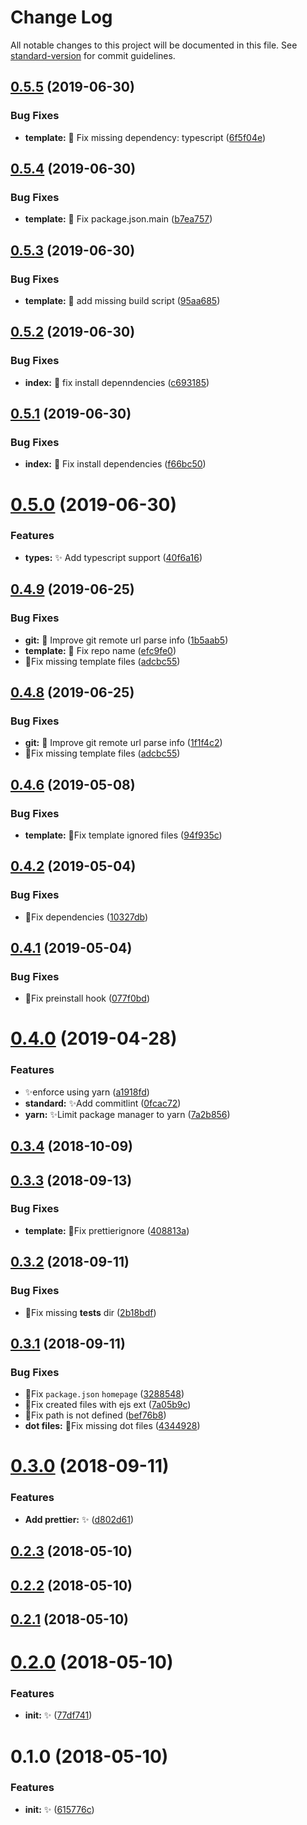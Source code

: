 # Change Log

All notable changes to this project will be documented in this file. See [standard-version](https://github.com/conventional-changelog/standard-version) for commit guidelines.

<a name="0.5.5"></a>
## [0.5.5](https://github.com/vivaxy/create-n/compare/v0.5.4...v0.5.5) (2019-06-30)


### Bug Fixes

* **template:** :bug: Fix missing dependency: typescript ([6f5f04e](https://github.com/vivaxy/create-n/commit/6f5f04e))



<a name="0.5.4"></a>
## [0.5.4](https://github.com/vivaxy/create-n/compare/v0.5.3...v0.5.4) (2019-06-30)


### Bug Fixes

* **template:** :bug: Fix package.json.main ([b7ea757](https://github.com/vivaxy/create-n/commit/b7ea757))



<a name="0.5.3"></a>
## [0.5.3](https://github.com/vivaxy/create-n/compare/v0.5.2...v0.5.3) (2019-06-30)


### Bug Fixes

* **template:** :bug: add missing build script ([95aa685](https://github.com/vivaxy/create-n/commit/95aa685))



<a name="0.5.2"></a>
## [0.5.2](https://github.com/vivaxy/create-n/compare/v0.5.1...v0.5.2) (2019-06-30)


### Bug Fixes

* **index:** :bug: fix install depenndencies ([c693185](https://github.com/vivaxy/create-n/commit/c693185))



<a name="0.5.1"></a>
## [0.5.1](https://github.com/vivaxy/create-n/compare/v0.5.0...v0.5.1) (2019-06-30)


### Bug Fixes

* **index:** :bug: Fix install dependencies ([f66bc50](https://github.com/vivaxy/create-n/commit/f66bc50))



<a name="0.5.0"></a>
# [0.5.0](https://github.com/vivaxy/create-n/compare/v0.4.9...v0.5.0) (2019-06-30)


### Features

* **types:** :sparkles: Add typescript support ([40f6a16](https://github.com/vivaxy/create-n/commit/40f6a16))



<a name="0.4.9"></a>
## [0.4.9](https://github.com/vivaxy/create-n/compare/v0.4.7...v0.4.9) (2019-06-25)


### Bug Fixes

* **git:** :bug: Improve git remote url parse info ([1b5aab5](https://github.com/vivaxy/create-n/commit/1b5aab5))
* **template:** :bug: Fix repo name ([efc9fe0](https://github.com/vivaxy/create-n/commit/efc9fe0))
* :bug:Fix missing template files ([adcbc55](https://github.com/vivaxy/create-n/commit/adcbc55))



<a name="0.4.8"></a>
## [0.4.8](https://github.com/vivaxy/create-n/compare/v0.4.7...v0.4.8) (2019-06-25)


### Bug Fixes

* **git:** :bug: Improve git remote url parse info ([1f1f4c2](https://github.com/vivaxy/create-n/commit/1f1f4c2))
* :bug:Fix missing template files ([adcbc55](https://github.com/vivaxy/create-n/commit/adcbc55))



<a name="0.4.7"></a>
## [0.4.6](https://github.com/vivaxy/create-n/compare/v0.4.5...v0.4.6) (2019-05-08)


### Bug Fixes

* **template:** :bug:Fix template ignored files ([94f935c](https://github.com/vivaxy/create-n/commit/94f935c))


<a name="0.4.2"></a>
## [0.4.2](https://github.com/vivaxy/create-n/compare/v0.4.1...v0.4.2) (2019-05-04)


### Bug Fixes

* :bug:Fix dependencies ([10327db](https://github.com/vivaxy/create-n/commit/10327db))



<a name="0.4.1"></a>
## [0.4.1](https://github.com/vivaxy/create-n/compare/v0.4.0...v0.4.1) (2019-05-04)


### Bug Fixes

* :bug:Fix preinstall hook ([077f0bd](https://github.com/vivaxy/create-n/commit/077f0bd))



<a name="0.4.0"></a>
# [0.4.0](https://github.com/vivaxy/create-n/compare/v0.3.4...v0.4.0) (2019-04-28)


### Features

* :sparkles:enforce using yarn ([a1918fd](https://github.com/vivaxy/create-n/commit/a1918fd))
* **standard:** :sparkles:Add commitlint ([0fcac72](https://github.com/vivaxy/create-n/commit/0fcac72))
* **yarn:** :sparkles:Limit package manager to yarn ([7a2b856](https://github.com/vivaxy/create-n/commit/7a2b856))



<a name="0.3.4"></a>
## [0.3.4](https://github.com/vivaxy/create-n/compare/v0.3.3...v0.3.4) (2018-10-09)



<a name="0.3.3"></a>
## [0.3.3](https://github.com/vivaxy/create-n/compare/v0.3.2...v0.3.3) (2018-09-13)


### Bug Fixes

* **template:** :bug:Fix prettierignore ([408813a](https://github.com/vivaxy/create-n/commit/408813a))



<a name="0.3.2"></a>
## [0.3.2](https://github.com/vivaxy/create-n/compare/v0.3.1...v0.3.2) (2018-09-11)


### Bug Fixes

* :bug:Fix missing __tests__ dir ([2b18bdf](https://github.com/vivaxy/create-n/commit/2b18bdf))



<a name="0.3.1"></a>
## [0.3.1](https://github.com/vivaxy/create-n/compare/v0.3.0...v0.3.1) (2018-09-11)


### Bug Fixes

* :bug:Fix `package.json` `homepage` ([3288548](https://github.com/vivaxy/create-n/commit/3288548))
* :bug:Fix created files with ejs ext ([7a05b9c](https://github.com/vivaxy/create-n/commit/7a05b9c))
* :bug:Fix path is not defined ([bef76b8](https://github.com/vivaxy/create-n/commit/bef76b8))
* **dot files:** :bug:Fix missing dot files ([4344928](https://github.com/vivaxy/create-n/commit/4344928))



<a name="0.3.0"></a>
# [0.3.0](https://github.com/vivaxy/create-n/compare/v0.2.3...v0.3.0) (2018-09-11)


### Features

* **Add prettier:** :sparkles: ([d802d61](https://github.com/vivaxy/create-n/commit/d802d61))



<a name="0.2.3"></a>
## [0.2.3](https://github.com/vivaxy/create-n/compare/v0.2.2...v0.2.3) (2018-05-10)



<a name="0.2.2"></a>
## [0.2.2](https://github.com/vivaxy/create-n/compare/v0.2.1...v0.2.2) (2018-05-10)



<a name="0.2.1"></a>
## [0.2.1](https://github.com/vivaxy/create-n/compare/v0.2.0...v0.2.1) (2018-05-10)



<a name="0.2.0"></a>
# [0.2.0](https://github.com/vivaxy/create-n/compare/v0.1.0...v0.2.0) (2018-05-10)


### Features

* **init:** :sparkles: ([77df741](https://github.com/vivaxy/create-n/commit/77df741))



<a name="0.1.0"></a>
# 0.1.0 (2018-05-10)


### Features

* **init:** :sparkles: ([615776c](https://github.com/vivaxy/create-n/commit/615776c))
